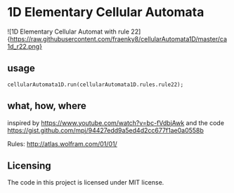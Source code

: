 # 1D Elementary Cellular Automata

![1D Elementary Cellular Automat with rule 22]{https://raw.githubusercontent.com/fraenky8/cellularAutomata1D/master/ca1d_r22.png}

## usage
```javscript
cellularAutomata1D.run(cellularAutomata1D.rules.rule22);
```

## what, how, where
inspired by https://www.youtube.com/watch?v=bc-fVdbjAwk
and the code https://gist.github.com/mpj/94427edd9a5ed4d2cc677f1ae0a0558b

Rules: http://atlas.wolfram.com/01/01/


## Licensing

The code in this project is licensed under MIT license.